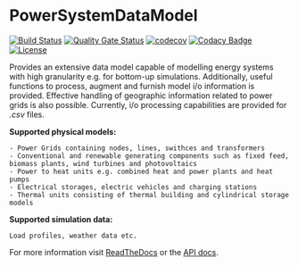 # PowerSystemDataModel
[![Build Status](https://simona.ie3.e-technik.tu-dortmund.de/ci/buildStatus/icon?job=ie3-institute%2FPowerSystemDataModel%2Fdev)](https://simona.ie3.e-technik.tu-dortmund.de/ci/job/ie3-institute/job/PowerSystemDataModel/job/dev/)
[![Quality Gate Status](https://simona.ie3.e-technik.tu-dortmund.de/sonar/api/project_badges/measure?project=edu.ie3%3APowerSystemDataModel&metric=alert_status)](https://simona.ie3.e-technik.tu-dortmund.de/sonar/dashboard?id=edu.ie3%3APowerSystemDataModel)
[![codecov](https://codecov.io/gh/ie3-institute/PowerSystemDataModel/branch/master/graph/badge.svg)](https://codecov.io/gh/ie3-institute/PowerSystemDataModel)
[![Codacy Badge](https://api.codacy.com/project/badge/Grade/d1d73fb87e084904993f968178274835)](https://www.codacy.com/gh/ie3-institute/PowerSystemDataModel?utm_source=github.com&amp;utm_medium=referral&amp;utm_content=ie3-institute/PowerSystemDatamodel&amp;utm_campaign=Badge_Grade)
[![License](https://img.shields.io/github/license/ie3-institute/powersystemdatamodel)](https://github.com/ie3-institute/powersystemdatamodel/blob/master/LICENSE)

Provides an extensive data model capable of modelling energy systems with high granularity e.g. for bottom-up simulations. Additionally, useful functions to process, augment and furnish model i/o information is provided. Effective handling of geographic information related to power grids is also possible. Currently, i/o processing capabilities are provided for *.csv* files.

**Supported physical models:**

	- Power Grids containing nodes, lines, swithces and transformers
	- Conventional and renewable generating components such as fixed feed, biomass plants, wind turbines and photovoltaics
	- Power to heat units e.g. combined heat and power plants and heat pumps
	- Electrical storages, electric vehicles and charging stations
	- Thermal units consisting of thermal building and cylindrical storage models

**Supported simulation data:**

	Load profiles, weather data etc.

For more information visit [ReadTheDocs](https://powersystemdatamodel.readthedocs.io/en/latest/) or the [API docs](https://ie3-institute.github.io/PowerSystemDataModel/).
